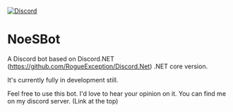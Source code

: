 [![Discord](https://discordapp.com/api/guilds/302738686737514497/widget.png)](https://discord.gg/QxzQJJd)

# NoeSBot
A Discord bot based on Discord.NET (https://github.com/RogueException/Discord.Net) .NET core version.

It's currently fully in development still.

Feel free to use this bot.
I'd love to hear your opinion on it. You can find me on my discord server. (Link at the top)
